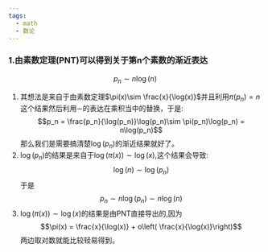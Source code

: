 ```yaml
---
tags:
  - math
  - 数论
---
```

### 1.由素数定理(PNT)可以得到关于第n个素数的渐近表达
$$p_n \sim n\log(n)$$
1.  其想法是来自于由素数定理$\pi(x)\sim \frac{x}{\log(x)}$并且利用$\pi(p_n)=n$这个结果然后利用$\sim$的表达在乘积当中的替换，于是: $$p_n
    = \frac{p_n}{\log(p_n)}\log(p_n)\sim \pi(p_n)\log(p_n) =
    n\log(p_n)$$那么我们是需要搞清楚$\log(p_n)$的渐近结果就好了。
2.  $\log(p_n)$的结果是来自于$\log(\pi(x))\sim\log(x)$,这个结果会导致:
$$\log(n) \sim \log(p_n)$$于是$$p_n \sim n\log(p_n)\sim
 n\log(n)$$
3.  $\log(\pi(x))\sim\log(x)$的结果是由PNT直接导出的,因为$$\pi(x)
    = \frac{x}{\log(x)} + o\left(
    \frac{x}{\log(x)}\right)$$两边取对数就能比较轻易得到。
